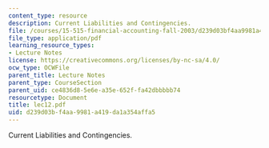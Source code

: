 ```yaml
---
content_type: resource
description: Current Liabilities and Contingencies.
file: /courses/15-515-financial-accounting-fall-2003/d239d03bf4aa9981a419da1a354affa5_lec12.pdf
file_type: application/pdf
learning_resource_types:
- Lecture Notes
license: https://creativecommons.org/licenses/by-nc-sa/4.0/
ocw_type: OCWFile
parent_title: Lecture Notes
parent_type: CourseSection
parent_uid: ce4836d8-5e6e-a35e-652f-fa42dbbbbb74
resourcetype: Document
title: lec12.pdf
uid: d239d03b-f4aa-9981-a419-da1a354affa5
---
```

Current Liabilities and Contingencies.
